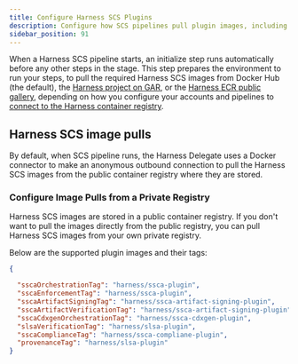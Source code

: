 ```yaml
---
title: Configure Harness SCS Plugins
description: Configure how SCS pipelines pull plugin images, including using a private registry instead of the default public source.
sidebar_position: 91
---
```



When a Harness SCS pipeline starts, an initialize step runs automatically before any other steps in the stage. This step prepares the environment to run your steps, to pull the required Harness SCS images from Docker Hub (the default), the [Harness project on GAR](https://console.cloud.google.com/artifacts/docker/gar-prod-setup/us/harness-public?invt=Ab4G7w&inv=1), or the [Harness ECR public gallery](https://gallery.ecr.aws/harness), depending on how you configure your accounts and pipelines to [connect to the Harness container registry](/docs/platform/connectors/artifact-repositories/connect-to-harness-container-image-registry-using-docker-connector).


## Harness SCS image pulls


By default, when SCS pipeline runs, the Harness Delegate uses a Docker connector to make an anonymous outbound connection to pull the Harness SCS images from the public container registry where they are stored.

### Configure Image Pulls from a Private Registry
Harness SCS images are stored in a public container registry. If you don't want to pull the images directly from the public registry, you can pull Harness SCS images from your own private registry.


Below are the supported plugin images and their tags:

```json
{

  "sscaOrchestrationTag": "harness/ssca-plugin",
  "sscaEnforcementTag": "harness/ssca-plugin",
  "sscaArtifactSigningTag": "harness/ssca-artifact-signing-plugin",
  "sscaArtifactVerificationTag": "harness/ssca-artifact-signing-plugin",
  "sscaCdxgenOrchestrationTag": "harness/ssca-cdxgen-plugin",
  "slsaVerificationTag": "harness/slsa-plugin",
  "sscaComplianceTag": "harness/ssca-compliane-plugin",
  "provenanceTag": "harness/slsa-plugin"
}
```